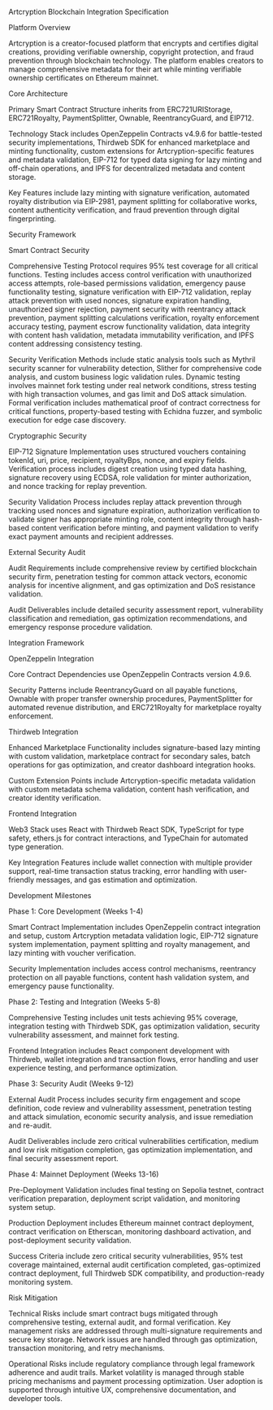 Artcryption Blockchain Integration Specification

Platform Overview

Artcryption is a creator-focused platform that encrypts and certifies digital creations, providing verifiable ownership, copyright protection, and fraud prevention through blockchain technology. The platform enables creators to manage comprehensive metadata for their art while minting verifiable ownership certificates on Ethereum mainnet.

Core Architecture

Primary Smart Contract Structure inherits from ERC721URIStorage, ERC721Royalty, PaymentSplitter, Ownable, ReentrancyGuard, and EIP712.

Technology Stack includes OpenZeppelin Contracts v4.9.6 for battle-tested security implementations, Thirdweb SDK for enhanced marketplace and minting functionality, custom extensions for Artcryption-specific features and metadata validation, EIP-712 for typed data signing for lazy minting and off-chain operations, and IPFS for decentralized metadata and content storage.

Key Features include lazy minting with signature verification, automated royalty distribution via EIP-2981, payment splitting for collaborative works, content authenticity verification, and fraud prevention through digital fingerprinting.

Security Framework

Smart Contract Security

Comprehensive Testing Protocol requires 95% test coverage for all critical functions. Testing includes access control verification with unauthorized access attempts, role-based permissions validation, emergency pause functionality testing, signature verification with EIP-712 validation, replay attack prevention with used nonces, signature expiration handling, unauthorized signer rejection, payment security with reentrancy attack prevention, payment splitting calculations verification, royalty enforcement accuracy testing, payment escrow functionality validation, data integrity with content hash validation, metadata immutability verification, and IPFS content addressing consistency testing.

Security Verification Methods include static analysis tools such as Mythril security scanner for vulnerability detection, Slither for comprehensive code analysis, and custom business logic validation rules. Dynamic testing involves mainnet fork testing under real network conditions, stress testing with high transaction volumes, and gas limit and DoS attack simulation. Formal verification includes mathematical proof of contract correctness for critical functions, property-based testing with Echidna fuzzer, and symbolic execution for edge case discovery.

Cryptographic Security

EIP-712 Signature Implementation uses structured vouchers containing tokenId, uri, price, recipient, royaltyBps, nonce, and expiry fields. Verification process includes digest creation using typed data hashing, signature recovery using ECDSA, role validation for minter authorization, and nonce tracking for replay prevention.

Security Validation Process includes replay attack prevention through tracking used nonces and signature expiration, authorization verification to validate signer has appropriate minting role, content integrity through hash-based content verification before minting, and payment validation to verify exact payment amounts and recipient addresses.

External Security Audit

Audit Requirements include comprehensive review by certified blockchain security firm, penetration testing for common attack vectors, economic analysis for incentive alignment, and gas optimization and DoS resistance validation.

Audit Deliverables include detailed security assessment report, vulnerability classification and remediation, gas optimization recommendations, and emergency response procedure validation.

Integration Framework

OpenZeppelin Integration

Core Contract Dependencies use OpenZeppelin Contracts version 4.9.6.

Security Patterns include ReentrancyGuard on all payable functions, Ownable with proper transfer ownership procedures, PaymentSplitter for automated revenue distribution, and ERC721Royalty for marketplace royalty enforcement.

Thirdweb Integration

Enhanced Marketplace Functionality includes signature-based lazy minting with custom validation, marketplace contract for secondary sales, batch operations for gas optimization, and creator dashboard integration hooks.

Custom Extension Points include Artcryption-specific metadata validation with custom metadata schema validation, content hash verification, and creator identity verification.

Frontend Integration

Web3 Stack uses React with Thirdweb React SDK, TypeScript for type safety, ethers.js for contract interactions, and TypeChain for automated type generation.

Key Integration Features include wallet connection with multiple provider support, real-time transaction status tracking, error handling with user-friendly messages, and gas estimation and optimization.

Development Milestones

Phase 1: Core Development (Weeks 1-4)

Smart Contract Implementation includes OpenZeppelin contract integration and setup, custom Artcryption metadata validation logic, EIP-712 signature system implementation, payment splitting and royalty management, and lazy minting with voucher verification.

Security Implementation includes access control mechanisms, reentrancy protection on all payable functions, content hash validation system, and emergency pause functionality.

Phase 2: Testing and Integration (Weeks 5-8)

Comprehensive Testing includes unit tests achieving 95% coverage, integration testing with Thirdweb SDK, gas optimization validation, security vulnerability assessment, and mainnet fork testing.

Frontend Integration includes React component development with Thirdweb, wallet integration and transaction flows, error handling and user experience testing, and performance optimization.

Phase 3: Security Audit (Weeks 9-12)

External Audit Process includes security firm engagement and scope definition, code review and vulnerability assessment, penetration testing and attack simulation, economic security analysis, and issue remediation and re-audit.

Audit Deliverables include zero critical vulnerabilities certification, medium and low risk mitigation completion, gas optimization implementation, and final security assessment report.

Phase 4: Mainnet Deployment (Weeks 13-16)

Pre-Deployment Validation includes final testing on Sepolia testnet, contract verification preparation, deployment script validation, and monitoring system setup.

Production Deployment includes Ethereum mainnet contract deployment, contract verification on Etherscan, monitoring dashboard activation, and post-deployment security validation.

Success Criteria include zero critical security vulnerabilities, 95% test coverage maintained, external audit certification completed, gas-optimized contract deployment, full Thirdweb SDK compatibility, and production-ready monitoring system.

Risk Mitigation

Technical Risks include smart contract bugs mitigated through comprehensive testing, external audit, and formal verification. Key management risks are addressed through multi-signature requirements and secure key storage. Network issues are handled through gas optimization, transaction monitoring, and retry mechanisms.

Operational Risks include regulatory compliance through legal framework adherence and audit trails. Market volatility is managed through stable pricing mechanisms and payment processing optimization. User adoption is supported through intuitive UX, comprehensive documentation, and developer tools. 